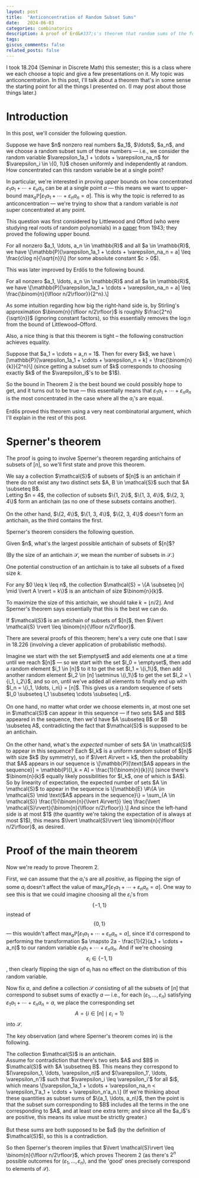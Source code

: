 ```yaml
---
layout: post
title:  "Anticoncentration of Random Subset Sums"
date:   2024-06-03
categories: combinatorics
description: A proof of Erd&#337;s's theorem that random sums of the form $\varepsilon_1a_1 + \cdots + \varepsilon_na_n$ (for random $\varepsilon_i \in \{0, 1\}$ and fixed $a_i$) cannot be too concentrated.   
tags: 
giscus_comments: false
related_posts: false
---
```


I took 18.204 (Seminar in Discrete Math) this semester; this is a class where we each choose a topic and give a few presentations on it. My topic was anticoncentration. In this post, I'll talk about a theorem that's in some sense the starting point for all the things I presented on. (I may post about those things later.)

# Introduction 

In this post, we'll consider the following question. 

<div class = 'question'>
    Suppose we have $n$ nonzero real numbers $a_1$, $\ldots$, $a_n$, and we choose a random subset sum of these numbers &mdash; i.e., we consider the random variable $\varepsilon_1a_1 + \cdots + \varepsilon_na_n$ for $\varepsilon_i \in \{0, 1\}$ chosen uniformly and independently at random. How concentrated can this random variable be at a single point?
</div>

In particular, we're interested in proving <em>upper</em> bounds on how concentrated  $\varepsilon_1a_1 + \cdots + \varepsilon_na_n$ can be at a single point $a$ &mdash; this means we want to upper-bound $\max_a \mathbb{P}[\varepsilon_1a_1 + \cdots + \varepsilon_na_n = a]$. This is why the topic is referred to as <span class = 'vocab'>anticoncentration</span> &mdash; we're trying to show that a random variable is <em>not</em> super concentrated at any point.

This question was first considered by Littlewood and Offord (who were studying real roots of random polynomials) in a <a href="https://www.mathnet.ru/links/31fb3a11135873de2d81e19d30ad43aa/sm6161.pdf" target="_blank">paper</a> from 1943; they proved the following upper bound. 

<div class = 'theorem' text = 'Littlewood&ndash;Offord 1943'>
    For all nonzero $a_1, \ldots, a_n \in \mathbb{R}$ and all $a \in \mathbb{R}$, we have \[\mathbb{P}[\varepsilon_1a_1 + \cdots + \varepsilon_na_n = a] \leq \frac{c\log n}{\sqrt{n}}\] (for some absolute constant $c > 0$). 
</div>

This was later improved by Erd&#337;s to the following bound. 

<div class = 'theorem' text = 'Erd&#337;s 1945'>
    For all nonzero $a_1, \ldots, a_n \in \mathbb{R}$ and all $a \in \mathbb{R}$, we have \[\mathbb{P}[\varepsilon_1a_1 + \cdots + \varepsilon_na_n = a] \leq \frac{\binom{n}{\lfloor n/2\rfloor}}{2^n}.\] 
</div>

As some intuition regarding how big the right-hand side is, by Stirling's approximation $\binom{n}{\lfloor n/2\rfloor}$ is roughly $\frac{2^n}{\sqrt{n}}$ (ignoring constant factors), so this essentially removes the $\log n$ from the bound of Littlewood&ndash;Offord. 

Also, a nice thing is that this theorem is tight &ndash; the following construction achieves equality. 

<div class = 'example'>
    Suppose that $a_1 = \cdots = a_n = 1$. Then for every $k$, we have \[\mathbb{P}[\varepsilon_1a_1 + \cdots + \varepsilon_n = k] = \frac{\binom{n}{k}}{2^n}\] (since getting a subset sum of $k$ corresponds to choosing exactly $k$ of the $\varepsilon_i$'s to be $1$).  
</div>

So the bound in <span class = 'crossref'>Theorem 2</span> is the best bound we could possibly hope to get, and it turns out to be true &mdash; this essentially means that $\varepsilon_1a_1 + \cdots + \varepsilon_na_n$ is the most concentrated in the case where all the $a_i$'s are equal. 

Erd&#337;s proved this theorem using a very neat combinatorial argument, which I'll explain in the rest of this post.

# Sperner's theorem

The proof is going to involve Sperner's theorem regarding antichains of subsets of $[n]$, so we'll first state and prove this theorem. 

<div class = 'definition'>
    We say a collection $\mathcal{S}$ of subsets of $[n]$ is an <span class = 'vocab'>antichain</span> if there do not exist any two distinct sets $A, B \in \mathcal{S}$ such that $A \subseteq B$. 
</div>

<div class = 'example'>
    Letting $n = 4$, the collection of subsets $\{1, 2\}$, $\{1, 3, 4\}$, $\{2, 3, 4\}$ form an antichain (as no one of these subsets contains another). 
    <br><br/>
    On the other hand, $\{2, 4\}$, $\{1, 3, 4\}$, $\{2, 3, 4\}$ doesn't form an antichain, as the third contains the first. 
</div>



Sperner's theorem considers the following question. 

<div class = 'question'>
    Given $n$, what's the largest possible antichain of subsets of $[n]$?
</div>

(By the size of an antichain $\mathcal{S}$, we mean the number of subsets in $\mathcal{S}$.)

One potential construction of an antichain is to take all subsets of a fixed size $k$. 

<div class = 'example'>
    For any $0 \leq k \leq n$, the collection $\mathcal{S} = \{A \subseteq [n] \mid \lvert A \rvert = k\}$ is an antichain of size $\binom{n}{k}$. 
</div>

To maximize the size of this antichain, we should take $k = \lfloor n/2\rfloor$. And Sperner's theorem says essentially that this is the best we can do. 

<div class = 'theorem' text = 'Sperner'>
    If $\mathcal{S}$ is an antichain of subsets of $[n]$, then $\lvert \mathcal{S} \rvert \leq \binom{n}{\lfloor n/2\rfloor}$.  
</div>

There are several proofs of this theorem; here's a very cute one that I saw in 18.226 (involving a clever application of probabilistic methods). 

<div class = 'proof'>
    Imagine we start with the set $\emptyset$ and add elements one at a time until we reach $[n]$ &mdash; so we start with the set $I_0 = \emptyset$, then add a random element $i_1 \in [n]$ to it to get the set $I_1 = \{i_1\}$, then add another random element $i_2 \in [n] \setminus \{i_1\}$ to get the set $I_2 = \{i_1, i_2\}$, and so on, until we've added all elements to finally end up with $I_n = \{i_1, \ldots, i_n\} = [n]$. This gives us a random sequence of sets $I_0 \subseteq I_1 \subseteq \cdots \subseteq I_n$. 
    <br><br/>
    On one hand, no matter what order we choose elements in, at most one set in $\mathcal{S}$ can appear in this sequence &mdash; if two sets $A$ and $B$ appeared in the sequence, then we'd have $A \subseteq B$ or $B \subseteq A$, contradicting the fact that $\mathcal{S}$ is supposed to be an antichain.
    <br><br/> 
    On the other hand, what's the <em>expected</em> number of sets $A \in \mathcal{S}$ to appear in this sequence? Each $I_k$ is a uniform random subset of $[n]$ with size $k$ (by symmetry), so if $\lvert A\rvert = k$, then the probability that $A$ appears in our sequence is \[\mathbb{P}[\text{$A$ appears in the sequence}] = \mathbb{P}[I_k = A] = \frac{1}{\binom{n}{k}}\] (since there's $\binom{n}{k}$ equally likely possibilities for $I_k$, one of which is $A$). So by linearity of expectation, the expected number of sets $A \in \mathcal{S}$ to appear in the sequence is \[\mathbb{E} \#\{A \in \mathcal{S} \mid \text{$A$ appears in the sequence}\} = \sum_{A \in \mathcal{S}} \frac{1}{\binom{n}{\lvert A\rvert}} \leq \frac{\lvert \mathcal{S}\rvert}{\binom{n}{\lfloor n/2\rfloor}}.\] And since the left-hand side is at most $1$ (the quantity we're taking the expectation of is always at most $1$), this means $\lvert \mathcal{S}\rvert \leq \binom{n}{\lfloor n/2\rfloor}$, as desired. 
</div>

# Proof of the main theorem

Now we're ready to prove <span class = 'crossref'>Theorem 2</span>. 

First, we can assume that the $a_i$'s are all <em>positive</em>, as flipping the sign of some $a_i$ doesn't affect the value of $\max_a \mathbb{P}[\varepsilon_1a_1 + \cdots + \varepsilon_na_n = a]$. One way to see this is that we could imagine choosing all the $\varepsilon_i$'s from $$\{-1, 1\}$$ instead of $$\{0, 1\}$$ &mdash; this wouldn't affect $\max_a \mathbb{P}[\varepsilon_1a_1 + \cdots + \varepsilon_na_n = a]$, since it'd correspond to performing the transformation $a \mapsto 2a - \frac{1}{2}(a_1 + \cdots + a_n)$ to our random variable $\varepsilon_1a_1 + \cdots + \varepsilon_na_n$. And if we're choosing $$\varepsilon_i \in \{-1, 1\}$$, then clearly flipping the sign of $a_i$ has no effect on the distribution of this random variable. 

Now fix $a$, and define a collection $\mathcal{S}$ consisting of all the subsets of $[n]$ that correspond to subset sums of exactly $a$ &mdash; i.e., for each $(\varepsilon_1, \ldots, \varepsilon_n)$ satisfying $\varepsilon_1a_1 + \cdots + \varepsilon_na_n = a$, we place the corresponding set $$A = \{i \in [n] \mid \varepsilon_i = 1\}$$ into $\mathcal{S}$. 

The key observation (and where Sperner's theorem comes in) is the following. 

<div class = 'claim'> 
    The collection $\mathcal{S}$ is an antichain. 
</div>

<div class = 'proof'>
    Assume for contradiction that there's two sets $A$ and $B$ in $\mathcal{S}$ with $A \subsetneq B$. This means they correspond to $(\varepsilon_1, \ldots, \varepsilon_n)$ and $(\varepsilon_1', \ldots, \varepsilon_n')$ such that $\varepsilon_i \leq \varepsilon_i'$ for all $i$, which means \[\varepsilon_1a_1 + \cdots + \varepsilon_na_n < \varepsilon_1'a_1 + \cdots + \varepsilon_n'a_n.\] (If we're thinking about these quantities as subset sums of $\{a_1, \ldots, a_n\}$, then the point is that the subset sum corresponding to $B$ includes all the terms in the one corresponding to $A$, and at least one extra term; and since all the $a_i$'s are positive, this means its value must be strictly greater.)
    <br><br/>
    But these sums are both supposed to be $a$ (by the definition of $\mathcal{S}$), so this is a contradiction. 
</div>

So then Sperner's theorem implies that $\lvert \mathcal{S}\rvert \leq \binom{n}{\lfloor n/2\rfloor}$, which proves <span class = 'crossref'>Theorem 2</span> (as there's $2^n$ possible outcomes for $(\varepsilon_1, \ldots, \varepsilon_n)$, and the 'good' ones precisely correspond to elements of $\mathcal{S}$). 